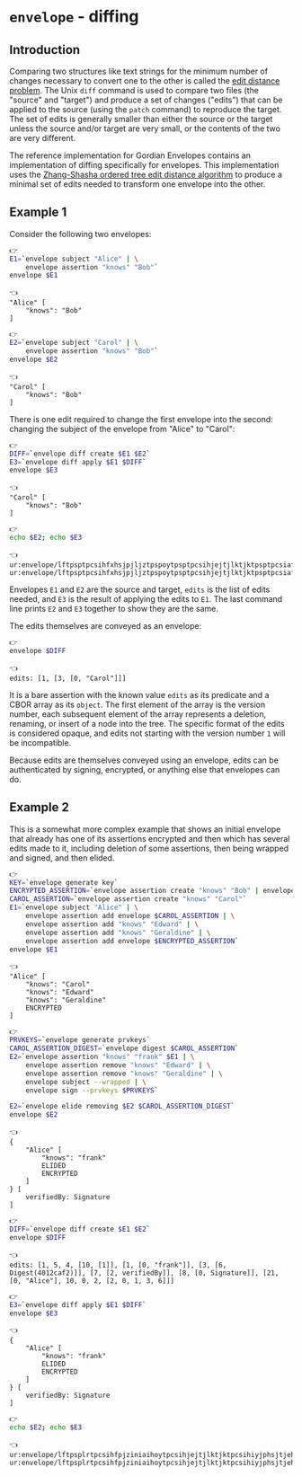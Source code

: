 # `envelope` - diffing

## Introduction

Comparing two structures like text strings for the minimum number of changes necessary to convert one to the other is called the [edit distance problem](https://en.wikipedia.org/wiki/Edit_distance). The Unix `diff` command is used to compare two files (the "source" and "target") and produce a set of changes ("edits") that can be applied to the source (using the `patch` command) to reproduce the target. The set of edits is generally smaller than either the source or the target unless the source and/or target are very small, or the contents of the two are very different.

The reference implementation for Gordian Envelopes contains an implementation of diffing specifically for envelopes. This implementation uses the [Zhang-Shasha ordered tree edit distance algorithm](http://grantjenks.com/wiki/_media/ideas/simple_fast_algorithms_for_the_editing_distance_between_tree_and_related_problems.pdf) to produce a minimal set of edits needed to transform one envelope into the other.

## Example 1

Consider the following two envelopes:

```bash
👉
E1=`envelope subject "Alice" | \
    envelope assertion "knows" "Bob"`
envelope $E1
```

```
👈
"Alice" [
    "knows": "Bob"
]
```

```bash
👉
E2=`envelope subject "Carol" | \
    envelope assertion "knows" "Bob"`
envelope $E2
```

```
👈
"Carol" [
    "knows": "Bob"
]
```

There is one edit required to change the first envelope into the second: changing the subject of the envelope from "Alice" to "Carol":

```bash
👉
DIFF=`envelope diff create $E1 $E2`
E3=`envelope diff apply $E1 $DIFF`
envelope $E3
```

```
👈
"Carol" [
    "knows": "Bob"
]
```

```bash
👉
echo $E2; echo $E3
```

```
👈
ur:envelope/lftpsptpcsihfxhsjpjljztpspoytpsptpcsihjejtjlktjktpsptpcsiafwjlidemsgpyat
ur:envelope/lftpsptpcsihfxhsjpjljztpspoytpsptpcsihjejtjlktjktpsptpcsiafwjlidemsgpyat
```

Envelopes `E1` and `E2` are the source and target, `edits` is the list of edits needed, and `E3` is the result of applying the edits to `E1`. The last command line prints `E2` and `E3` together to show they are the same.

The edits themselves are conveyed as an envelope:

```bash
👉
envelope $DIFF
```

```
👈
edits: [1, [3, [0, "Carol"]]]
```

It is a bare assertion with the known value `edits` as its predicate and a CBOR array as its `object`. The first element of the array is the version number, each subsequent element of the array represents a deletion, renaming, or insert of a node into the tree. The specific format of the edits is considered opaque, and edits not starting with the version number `1` will be incompatible.

Because edits are themselves conveyed using an envelope, edits can be authenticated by signing, encrypted, or anything else that envelopes can do.

## Example 2

This is a somewhat more complex example that shows an initial envelope that already has one of its assertions encrypted and then which has several edits made to it, including deletion of some assertions, then being wrapped and signed, and then elided.


```bash
👉
KEY=`envelope generate key`
ENCRYPTED_ASSERTION=`envelope assertion create "knows" "Bob" | envelope encrypt --key $KEY`
CAROL_ASSERTION=`envelope assertion create "knows" "Carol"`
E1=`envelope subject "Alice" | \
    envelope assertion add envelope $CAROL_ASSERTION | \
    envelope assertion add "knows" "Edward" | \
    envelope assertion add "knows" "Geraldine" | \
    envelope assertion add envelope $ENCRYPTED_ASSERTION`
envelope $E1
```

```
👈
"Alice" [
    "knows": "Carol"
    "knows": "Edward"
    "knows": "Geraldine"
    ENCRYPTED
]
```

```bash
👉
PRVKEYS=`envelope generate prvkeys`
CAROL_ASSERTION_DIGEST=`envelope digest $CAROL_ASSERTION`
E2=`envelope assertion "knows" "frank" $E1 | \
    envelope assertion remove "knows" "Edward" | \
    envelope assertion remove "knows" "Geraldine" | \
    envelope subject --wrapped | \
    envelope sign --prvkeys $PRVKEYS`

E2=`envelope elide removing $E2 $CAROL_ASSERTION_DIGEST`
envelope $E2
```

```
👈
{
    "Alice" [
        "knows": "frank"
        ELIDED
        ENCRYPTED
    ]
} [
    verifiedBy: Signature
]
```

```bash
👉
DIFF=`envelope diff create $E1 $E2`
envelope $DIFF
```

```
👈
edits: [1, 5, 4, [10, [1]], [1, [0, "frank"]], [3, [6, Digest(4012caf2)]], [7, [2, verifiedBy]], [8, [0, Signature]], [21, [0, "Alice"], 10, 0, 2, [2, 0, 1, 3, 6]]]
```

```bash
👉
E3=`envelope diff apply $E1 $DIFF`
envelope $E3
```

```
👈
{
    "Alice" [
        "knows": "frank"
        ELIDED
        ENCRYPTED
    ]
} [
    verifiedBy: Signature
]
```

```bash
👉
echo $E2; echo $E3
```

```
👈
ur:envelope/lftpsplrtpcsihfpjziniaihoytpcsihjejtjlktjktpcsihiyjphsjtjehdcxfzbgsgwztajewfmtdabbrfzctklgtsbnecchecuestdwlpjtsksntkdmvlhlimmetansfwlrgylnjniehsetfxgecapfaonysronclteynwygscewzvlldiazelbnlkpflkilogdjzhyntonjldmnstyfefytnrpstsaeepthddatansfphdcxkstbiywmmygsasktnbfwhtrppkclwdcmmugejesokejlbnftrdwspsmdcechbboeoyaxtpcstansghhdfzfzmdureyioguzttosgesrkfsbkhfesbybsiomtdtbetlwtetpkgwgrlrehsokpztrochdnahjprdhnfsstbakeihbbchiereamspdwkiaoiawpmwtobzdagyykfdpfuohgdadalo
ur:envelope/lftpsplrtpcsihfpjziniaihoytpcsihjejtjlktjktpcsihiyjphsjtjehdcxfzbgsgwztajewfmtdabbrfzctklgtsbnecchecuestdwlpjtsksntkdmvlhlimmetansfwlrgylnjniehsetfxgecapfaonysronclteynwygscewzvlldiazelbnlkpflkilogdjzhyntonjldmnstyfefytnrpstsaeepthddatansfphdcxkstbiywmmygsasktnbfwhtrppkclwdcmmugejesokejlbnftrdwspsmdcechbboeoyaxtpcstansghhdfzfzmdureyioguzttosgesrkfsbkhfesbybsiomtdtbetlwtetpkgwgrlrehsokpztrochdnahjprdhnfsstbakeihbbchiereamspdwkiaoiawpmwtobzdagyykfdpfuohgdadalo
```
